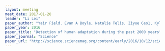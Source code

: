 ```yaml
---
layout: meeting
meet_date: 2017-01-20
leader: "Li Lei"
paper_author: "Yair Field, Evan A Boyle, Natalie Telis, Ziyue Gao1, Kyle J. Gaulton, et al."
paper_year: 2016
paper_title: "Detection of human adaptation during the past 2000 years"
paper_journal: "Science"
paper_url: "http://science.sciencemag.org/content/early/2016/10/12/science.aag0776"
---
```

